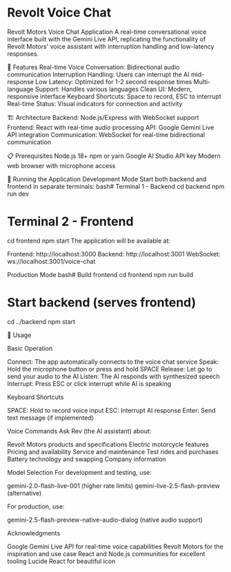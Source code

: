 # Revolt Voice Chat

Revolt Motors Voice Chat Application
A real-time conversational voice interface built with the Gemini Live API, replicating the functionality of Revolt Motors' voice assistant with interruption handling and low-latency responses.

🚀 Features
Real-time Voice Conversation: Bidirectional audio communication
Interruption Handling: Users can interrupt the AI mid-response
Low Latency: Optimized for 1-2 second response times
Multi-language Support: Handles various languages
Clean UI: Modern, responsive interface
Keyboard Shortcuts: Space to record, ESC to interrupt
Real-time Status: Visual indicators for connection and activity


🏗️ Architecture
Backend: Node.js/Express with WebSocket support
Frontend: React with real-time audio processing
API: Google Gemini Live API integration
Communication: WebSocket for real-time bidirectional communication


📋 Prerequisites
Node.js 18+
npm or yarn
Google AI Studio API key
Modern web browser with microphone access


🚀 Running the Application
Development Mode
Start both backend and frontend in separate terminals:
bash# Terminal 1 - Backend
cd backend
npm run dev


# Terminal 2 - Frontend
cd frontend
npm start
The application will be available at:

Frontend: http://localhost:3000
Backend: http://localhost:3001
WebSocket: ws://localhost:3001/voice-chat

Production Mode
bash# Build frontend
cd frontend
npm run build

# Start backend (serves frontend)
cd ../backend
npm start


🎯 Usage

Basic Operation

Connect: The app automatically connects to the voice chat service
Speak: Hold the microphone button or press and hold SPACE
Release: Let go to send your audio to the AI
Listen: The AI responds with synthesized speech
Interrupt: Press ESC or click interrupt while AI is speaking


Keyboard Shortcuts

SPACE: Hold to record voice input
ESC: Interrupt AI response
Enter: Send text message (if implemented)

Voice Commands
Ask Rev (the AI assistant) about:

Revolt Motors products and specifications
Electric motorcycle features
Pricing and availability
Service and maintenance
Test rides and purchases
Battery technology and swapping
Company information


Model Selection
For development and testing, use:

gemini-2.0-flash-live-001 (higher rate limits)
gemini-live-2.5-flash-preview (alternative)

For production, use:

gemini-2.5-flash-preview-native-audio-dialog (native audio support)

Acknowledgments

Google Gemini Live API for real-time voice capabilities
Revolt Motors for the inspiration and use case
React and Node.js communities for excellent tooling
Lucide React for beautiful icon
